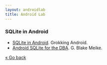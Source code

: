 ```yaml
---
layout: androidlab
title: Android Lab
---
```


### SQLite in Android
  * [SQLite in Android](http://www.grokkingandroid.com/sqlite-in-android/). Grokking Android.
  * [Android SQLite for the DBA](https://thenewcircle.com/s/post/1213/android_sqlite_for_the_dba). G. Blake Meike.

[&laquo; Go back](./)